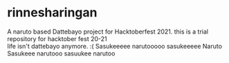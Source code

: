 # rinnesharingan
A naruto based Dattebayo project for Hacktoberfest 2021.
this is a trial repository for hacktober fest 20-21
<br/>
life isn't dattebayo anymore. :(
Sasukeeeee
narutooooo
sasukeeeee
Naruto
Sasukeee
narutooo
sasuukee
narutoo
